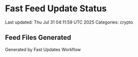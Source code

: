 # Fast Feed Update Status
Last updated: Thu Jul 31 04:11:59 UTC 2025
Categories: crypto

## Feed Files Generated

Generated by Fast Updates Workflow
